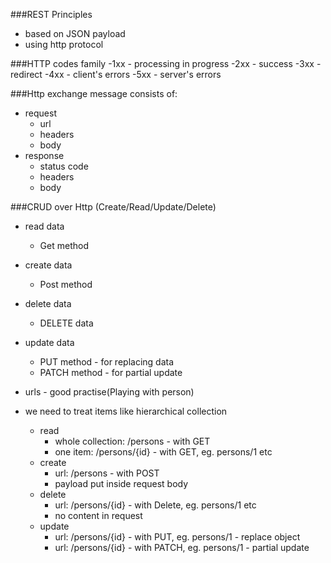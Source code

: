 ###REST Principles
- based on JSON payload
- using http protocol

###HTTP codes family
-1xx - processing in progress
-2xx - success
-3xx - redirect
-4xx - client's errors
-5xx - server's errors

###Http exchange message consists of:
- request
    - url
    - headers
    - body
- response
    - status code
    - headers
    - body

###CRUD over Http (Create/Read/Update/Delete)
- read data
  - Get method
- create data
  - Post method
- delete data
  - DELETE data
- update data
  - PUT method - for replacing data
  - PATCH method - for partial update

- urls - good practise(Playing with person) 
- we need to treat items like hierarchical collection
  - read
    - whole collection: /persons - with GET
    - one item: /persons/{id} - with GET, eg. persons/1 etc
  - create
    - url: /persons - with POST
    - payload put inside request body
  - delete
    - url: /persons/{id} - with Delete, eg. persons/1 etc
    - no content in request
  - update
    - url: /persons/{id} - with PUT, eg. persons/1 - replace object
    - url: /persons/{id} - with PATCH, eg. persons/1 - partial update
